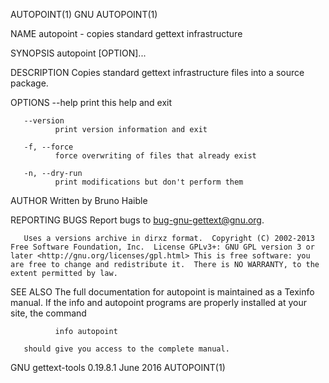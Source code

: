 AUTOPOINT(1)                                                                                                                                              GNU                                                                                                                                              AUTOPOINT(1)

NAME
       autopoint - copies standard gettext infrastructure

SYNOPSIS
       autopoint [OPTION]...

DESCRIPTION
       Copies standard gettext infrastructure files into a source package.

OPTIONS
       --help print this help and exit

       --version
              print version information and exit

       -f, --force
              force overwriting of files that already exist

       -n, --dry-run
              print modifications but don't perform them

AUTHOR
       Written by Bruno Haible

REPORTING BUGS
       Report bugs to <bug-gnu-gettext@gnu.org>.

       Uses a versions archive in dirxz format.  Copyright (C) 2002-2013 Free Software Foundation, Inc.  License GPLv3+: GNU GPL version 3 or later <http://gnu.org/licenses/gpl.html> This is free software: you are free to change and redistribute it.  There is NO WARRANTY, to the extent permitted by law.

SEE ALSO
       The full documentation for autopoint is maintained as a Texinfo manual.  If the info and autopoint programs are properly installed at your site, the command

              info autopoint

       should give you access to the complete manual.

GNU gettext-tools 0.19.8.1                                                                                                                             June 2016                                                                                                                                           AUTOPOINT(1)
